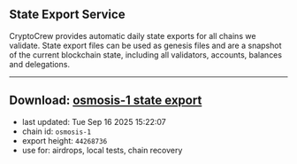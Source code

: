 ## State Export Service
CryptoCrew provides automatic daily state exports for all chains we validate. State export files can be used as genesis files and are a snapshot of the current blockchain state, including all validators, accounts, balances and delegations.

---
**Download: [osmosis-1 state export](https://dl-eu2.ccvalidators.com/SERVICE/osmosis/osmosis-1_export_44268736.json)**
---

- last updated: Tue Sep 16 2025 15:22:07
- chain id: `osmosis-1`
- export height: `44268736`
- use for: airdrops, local tests, chain recovery
